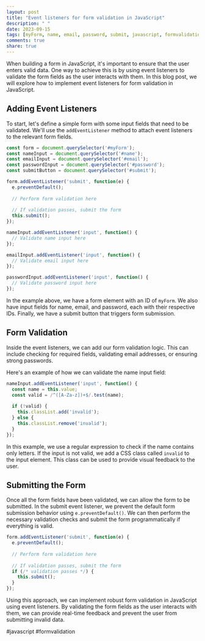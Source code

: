 ```yaml
---
layout: post
title: "Event listeners for form validation in JavaScript"
description: " "
date: 2023-09-15
tags: [myForm, name, email, password, submit, javascript, formvalidation]
comments: true
share: true
---
```


When building a form in JavaScript, it's important to ensure that the user enters valid data. One way to achieve this is by using event listeners to validate the form fields as the user interacts with them. In this blog post, we will explore how to implement event listeners for form validation in JavaScript.

## Adding Event Listeners

To start, let's define a simple form with some input fields that need to be validated. We'll use the `addEventListener` method to attach event listeners to the relevant form fields.

```javascript
const form = document.querySelector('#myForm');
const nameInput = document.querySelector('#name');
const emailInput = document.querySelector('#email');
const passwordInput = document.querySelector('#password');
const submitButton = document.querySelector('#submit');

form.addEventListener('submit', function(e) {
  e.preventDefault();
  
  // Perform form validation here
  
  // If validation passes, submit the form
  this.submit();
});

nameInput.addEventListener('input', function() {
  // Validate name input here
});

emailInput.addEventListener('input', function() {
  // Validate email input here
});

passwordInput.addEventListener('input', function() {
  // Validate password input here
});
```

In the example above, we have a form element with an ID of `myForm`. We also have input fields for name, email, and password, each with their respective IDs. Finally, we have a submit button that triggers form submission.

## Form Validation

Inside the event listeners, we can add our form validation logic. This can include checking for required fields, validating email addresses, or ensuring strong passwords.

Here's an example of how we can validate the name input field:

```javascript
nameInput.addEventListener('input', function() {
  const name = this.value;
  const valid = /^([A-Za-z])+$/.test(name);
  
  if (!valid) {
    this.classList.add('invalid');
  } else {
    this.classList.remove('invalid');
  }
});
```

In this example, we use a regular expression to check if the name contains only letters. If the input is not valid, we add a CSS class called `invalid` to the input element. This class can be used to provide visual feedback to the user.

## Submitting the Form

Once all the form fields have been validated, we can allow the form to be submitted. In the submit event listener, we prevent the default form submission behavior using `e.preventDefault()`. We can then perform the necessary validation checks and submit the form programmatically if everything is valid.

```javascript
form.addEventListener('submit', function(e) {
  e.preventDefault();
  
  // Perform form validation here
  
  // If validation passes, submit the form
  if (/* validation passes */) {
    this.submit();
  }
});
```

Using this approach, we can implement robust form validation in JavaScript using event listeners. By validating the form fields as the user interacts with them, we can provide real-time feedback and prevent the user from submitting invalid data.

#javascript #formvalidation